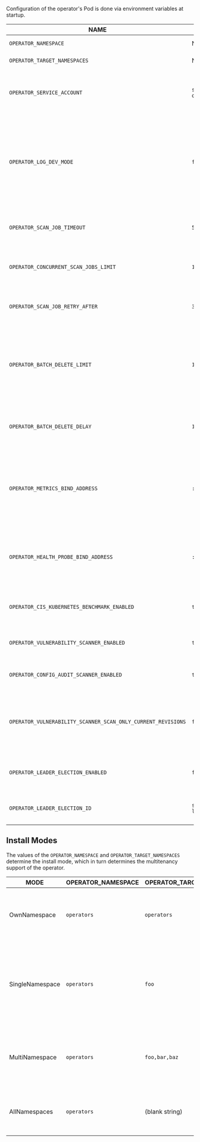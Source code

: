 Configuration of the operator's Pod is done via environment variables at startup.

| NAME                                                         | DEFAULT              | DESCRIPTION                                                                                                                   |
| ------------------------------------------------------------ | -------------------- | ----------------------------------------------------------------------------------------------------------------------------- |
| `OPERATOR_NAMESPACE`                                         | N/A                  | See [Install modes](#install-modes)                                                                                           |
| `OPERATOR_TARGET_NAMESPACES`                                 | N/A                  | See [Install modes](#install-modes)                                                                                           |
| `OPERATOR_SERVICE_ACCOUNT`                                   | `starboard-operator` | The name of the service account assigned to the operator's pod                                                                |
| `OPERATOR_LOG_DEV_MODE`                                      | `false`              | The flag to use (or not use) development mode (more human-readable output, extra stack traces and logging information, etc).  |
| `OPERATOR_SCAN_JOB_TIMEOUT`                                  | `5m`                 | The length of time to wait before giving up on a scan job                                                                     |
| `OPERATOR_CONCURRENT_SCAN_JOBS_LIMIT`                        | `10`                 | The maximum number of scan jobs create by the operator                                                                        |
| `OPERATOR_SCAN_JOB_RETRY_AFTER`                              | `30s`                | The duration to wait before retrying a failed scan job                                                                        |
| `OPERATOR_BATCH_DELETE_LIMIT`                                | `10`                 | The maximum number of config audit reports deleted by the operator when the plugin's config has changed.                      |
| `OPERATOR_BATCH_DELETE_DELAY`                                | `10s`                | The duration to wait before deleting another batch of config audit reports.                                                   |
| `OPERATOR_METRICS_BIND_ADDRESS`                              | `:8080`              | The TCP address to bind to for serving [Prometheus][prometheus] metrics. It can be set to `0` to disable the metrics serving. |
| `OPERATOR_HEALTH_PROBE_BIND_ADDRESS`                         | `:9090`              | The TCP address to bind to for serving health probes, i.e. `/healthz/` and `/readyz/` endpoints.                              |
| `OPERATOR_CIS_KUBERNETES_BENCHMARK_ENABLED`                  | `true`               | The flag to enable CIS Kubernetes Benchmark scanner                                                                           |
| `OPERATOR_VULNERABILITY_SCANNER_ENABLED`                     | `true`               | The flag to enable vulnerability scanner                                                                                      |
| `OPERATOR_CONFIG_AUDIT_SCANNER_ENABLED`                      | `true`               | The flag to enable configuration audit scanner                                                                                |
| `OPERATOR_VULNERABILITY_SCANNER_SCAN_ONLY_CURRENT_REVISIONS` | `false`              | The flag to enable vulnerability scanner to only scan the current revision of a deployment                                    |
| `OPERATOR_LEADER_ELECTION_ENABLED`                           | `false`              | The flag to enable operator replica leader election                                                                           |
| `OPERATOR_LEADER_ELECTION_ID`                                | `starboard-lock`     | The name of the resource lock for leader election                                                                             |

## Install Modes

The values of the `OPERATOR_NAMESPACE` and `OPERATOR_TARGET_NAMESPACES` determine
the install mode, which in turn determines the multitenancy support of the operator.

| MODE            | OPERATOR_NAMESPACE | OPERATOR_TARGET_NAMESPACES | DESCRIPTION                                                                                                    |
| --------------- | ------------------ | -------------------------- | -------------------------------------------------------------------------------------------------------------- |
| OwnNamespace    | `operators`        | `operators`                | The operator can be configured to watch events in the namespace it is deployed in.                             |
| SingleNamespace | `operators`        | `foo`                      | The operator can be configured to watch for events in a single namespace that the operator is not deployed in. |
| MultiNamespace  | `operators`        | `foo,bar,baz`              | The operator can be configured to watch for events in more than one namespace.                                 |
| AllNamespaces   | `operators`        | (blank string)             | The operator can be configured to watch for events in all namespaces.                                          |

[prometheus]: https://github.com/prometheus
